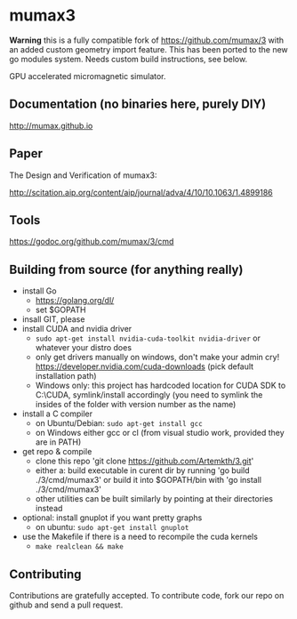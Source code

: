 mumax3 
======
**Warning** this is a fully compatible fork of https://github.com/mumax/3 with an added custom geometry import feature. This has been ported to the new go modules system. Needs custom build instructions, see below.

GPU accelerated micromagnetic simulator.


Documentation (no binaries here, purely DIY)
---------------------------

http://mumax.github.io


Paper
-----

The Design and Verification of mumax3:

http://scitation.aip.org/content/aip/journal/adva/4/10/10.1063/1.4899186


Tools
-----

https://godoc.org/github.com/mumax/3/cmd


Building from source (for anything really)
--------------------

  * install Go 
    - https://golang.org/dl/
    - set $GOPATH
  * insall GIT, please
  * install CUDA and nvidia driver
    - `sudo apt-get install nvidia-cuda-toolkit nvidia-driver` or whatever your distro does
    - only get drivers manually on windows, don't make your admin cry! https://developer.nvidia.com/cuda-downloads (pick default installation path)
    - Windows only: this project has hardcoded location for CUDA SDK to C:\CUDA, symlink/install accordingly (you need to symlink the insides of the folder with version number as the name)
  * install a C compiler
    - on Ubuntu/Debian: `sudo apt-get install gcc`
    - on Windows either gcc or cl (from visual studio work, provided they are in PATH)
  * get repo & compile
    - clone this repo 'git clone https://github.com/Artemkth/3.git'
    - either a: build executable in curent dir by running 'go build ./3/cmd/mumax3' or build it into $GOPATH/bin with 'go install ./3/cmd/mumax3'
    - other utilities can be built similarly by pointing at their directories instead
  * optional: install gnuplot if you want pretty graphs
    - on ubuntu: `sudo apt-get install gnuplot`
  * use the Makefile if there is a need to recompile the cuda kernels
    - `make realclean && make`

Contributing
------------

Contributions are gratefully accepted. To contribute code, fork our repo on github and send a pull request.
